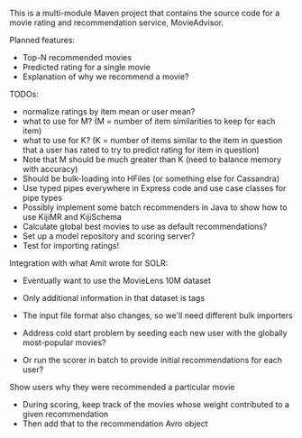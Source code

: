 This is a multi-module Maven project that contains the source code for a movie rating and
recommendation service, MovieAdvisor.

Planned features:

- Top-N recommended movies
- Predicted rating for a single movie
- Explanation of why we recommend a movie?

TODOs:
- normalize ratings by item mean or user mean?
- what to use for M?  (M = number of item similarities to keep for each item)
- what to use for K?  (K = number of items similar to the item in question that a user has rated to
  try to predict rating for item in question)
- Note that M should be much greater than K (need to balance memory with accuracy)
- Should be bulk-loading into HFiles (or something else for Cassandra)
- Use typed pipes everywhere in Express code and use case classes for pipe types
- Possibly implement some batch recommenders in Java to show how to use KijiMR and KijiSchema
- Calculate global best movies to use as default recommendations?
- Set up a model repository and scoring server?
- Test for importing ratings!

Integration with what Amit wrote for SOLR:
- Eventually want to use the MovieLens 10M dataset
- Only additional information in that dataset is tags
- The input file format also changes, so we'll need different bulk importers

- Address cold start problem by seeding each new user with the globally most-popular movies?
- Or run the scorer in batch to provide initial recommendations for each user?

Show users why they were recommended a particular movie
- During scoring, keep track of the movies whose weight contributed to a given recommendation
- Then add that to the recommendation Avro object

